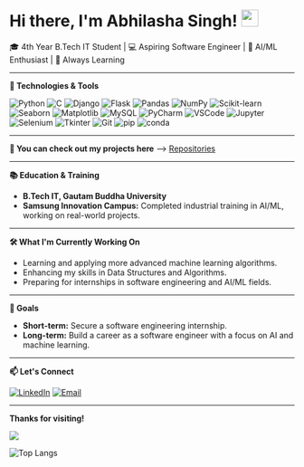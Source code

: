 # Hi there, I'm Abhilasha Singh! <img src="https://media.giphy.com/media/hvRJCLFzcasrR4ia7z/giphy.gif" width="30px">

🎓 4th Year B.Tech IT Student | 💻 Aspiring Software Engineer | 🧠 AI/ML Enthusiast | 🌱 Always Learning

---

**🔧 Technologies & Tools**

![Python](https://img.shields.io/badge/Python-%2314354C.svg?style=for-the-badge&logo=python&logoColor=white)
![C](https://img.shields.io/badge/C-%2300599C.svg?style=for-the-badge&logo=c&logoColor=white)
![Django](https://img.shields.io/badge/Django-%23092E20.svg?style=for-the-badge&logo=django&logoColor=white)
![Flask](https://img.shields.io/badge/Flask-%23000.svg?style=for-the-badge&logo=flask&logoColor=white)
![Pandas](https://img.shields.io/badge/Pandas-%23150458.svg?style=for-the-badge&logo=pandas&logoColor=white)
![NumPy](https://img.shields.io/badge/NumPy-%23013243.svg?style=for-the-badge&logo=numpy&logoColor=white)
![Scikit-learn](https://img.shields.io/badge/scikit--learn-%23F7931E.svg?style=for-the-badge&logo=scikit-learn&logoColor=white)
![Seaborn](https://img.shields.io/badge/Seaborn-%234EA94B.svg?style=for-the-badge&logo=seaborn&logoColor=white)
![Matplotlib](https://img.shields.io/badge/Matplotlib-%231577B2.svg?style=for-the-badge&logo=matplotlib&logoColor=white)
![MySQL](https://img.shields.io/badge/MySQL-%2300f.svg?style=for-the-badge&logo=mysql&logoColor=white)
![PyCharm](https://img.shields.io/badge/PyCharm-%23000000.svg?style=for-the-badge&logo=pycharm&logoColor=white)
![VSCode](https://img.shields.io/badge/VSCode-%23007ACC.svg?style=for-the-badge&logo=visual-studio-code&logoColor=white)
![Jupyter](https://img.shields.io/badge/Jupyter-%23F37626.svg?style=for-the-badge&logo=jupyter&logoColor=white)
![Selenium](https://img.shields.io/badge/Selenium-%2343B02A.svg?style=for-the-badge&logo=selenium&logoColor=white)
![Tkinter](https://img.shields.io/badge/Tkinter-%23000.svg?style=for-the-badge&logo=tkinter&logoColor=white)
![Git](https://img.shields.io/badge/Git-%23F05033.svg?style=for-the-badge&logo=git&logoColor=white)
![pip](https://img.shields.io/badge/pip-%2300f.svg?style=for-the-badge&logo=python&logoColor=white)
![conda](https://img.shields.io/badge/Conda-%2348A23F.svg?style=for-the-badge&logo=anaconda&logoColor=white)

---

**🌟 You can check out my projects here** --> [Repositories](https://github.com/ohyesabhiii?tab=repositories)

---

**📚 Education & Training**

- **B.Tech IT, Gautam Buddha University**
- **Samsung Innovation Campus:** Completed industrial training in AI/ML, working on real-world projects.

---

**🛠 What I'm Currently Working On**

- Learning and applying more advanced machine learning algorithms.
- Enhancing my skills in Data Structures and Algorithms.
- Preparing for internships in software engineering and AI/ML fields.

---

**🎯 Goals**

- **Short-term:** Secure a software engineering internship.
- **Long-term:** Build a career as a software engineer with a focus on AI and machine learning.

---

**📫 Let's Connect**

<p align="left">
  <a href="https://linkedin.com/in/abhilasha522004/"><img src="https://img.shields.io/badge/LinkedIn-0077B5?style=for-the-badge&logo=linkedin&logoColor=white" alt="LinkedIn"/></a>
  <a href="mailto:abhilasha522004@gmail.com"><img src="https://img.shields.io/badge/Email-D14836?style=for-the-badge&logo=gmail&logoColor=white" alt="Email"/></a>
</p>

---

**Thanks for visiting!**

[![](https://visitcount.itsvg.in/api?id=ohyesabhiii&label=Profile%20Views&color=1&icon=6&pretty=true)](https://visitcount.itsvg.in)

![Top Langs](https://github-readme-stats.vercel.app/api/top-langs/?username=yourusername&layout=compact&theme=tokyonight)


